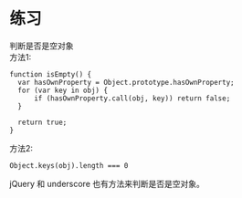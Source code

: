 # 练习
判断是否是空对象  
方法1:
```
function isEmpty() {
  var hasOwnProperty = Object.prototype.hasOwnProperty;
  for (var key in obj) {
      if (hasOwnProperty.call(obj, key)) return false;
  }

  return true;
}
```

方法2:
```
Object.keys(obj).length === 0

```

jQuery 和 underscore 也有方法来判断是否是空对象。
